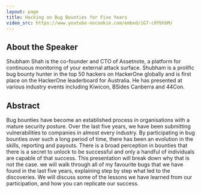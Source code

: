 ```yaml
---
layout: page
title: Hacking on Bug Bounties for Five Years
video_src: https://www.youtube-nocookie.com/embed/iG7-c0YbhbM/
---
```


About the Speaker 
-----------------
Shubham Shah is the co-founder and CTO of Assetnote, a platform for continuous monitoring of your external attack surface. Shubham is a prolific bug bounty hunter in the top 50 hackers on HackerOne globally and is first place on the HackerOne leaderboard for Australia. He has presented at various industry events including Kiwicon, BSides Canberra and 44Con.                            

Abstract
-----------------
Bug bounties have become an established process in organisations with a mature security posture. Over the last five years, we have been submitting vulnerabilities to companies in almost every industry. By participating in bug bounties over such a long period of time, there has been an evolution in the skills, reporting and payouts. There is a broad perception in bounties that there is a secret to unlock to be successful and only a handful of individuals are capable of that success. This presentation will break down why that is not the case. we will walk through all of my favourite bugs that we have found in the last five years, explaining step by step what led to the discoveries. We will discuss some of the lessons we have learned from our participation, and how you can replicate our success.